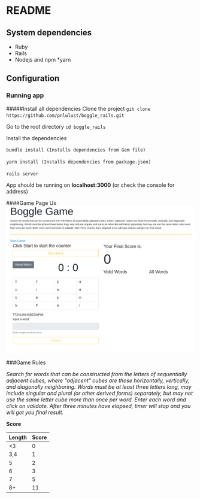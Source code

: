 # README

## System dependencies

* Ruby
* Rails 
* Nodejs  and npm
*yarn

## Configuration

### Running app

#####Install all dependencies
Clone the project
`git clone  https://github.com/pnlwlust/boggle_rails.git`

Go to the root directory
`cd boggle_rails`

Install the dependencies 

```
bundle install (Installs dependencies from Gem file)

yarn install (Installs dependencies from package.json)

rails server
```

App should be running on **localhost:3000** (or check the console for address)


####Game Page Ux
![Game Page](/public/boggle_page.png)


###Game Rules

*Search for words that can be constructed from the letters of sequentially adjacent cubes,
where "adjacent" cubes are those horizontally, vertically, and diagonally neighboring.
Words must be at least three letters long, may include singular and plural (or other derived forms) separately,
but may not use the same letter cube more than once per word. Enter each word and click on validate.
After three minutes have elapsed, timer will stop and you will get you final result.*

**Score**

Length | Score
------- | -------
<3      |  0
3,4      | 1
5        | 2
6         | 3
7         | 5
8+        | 11

